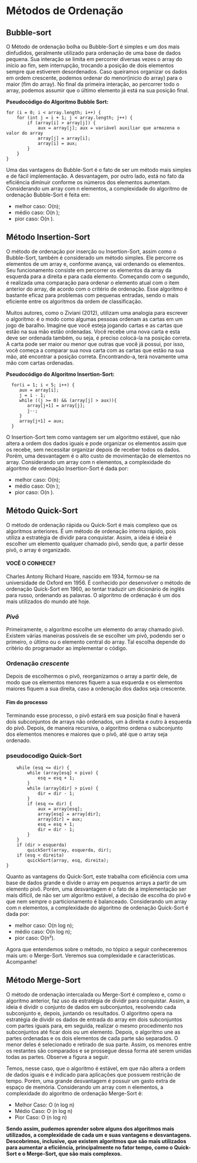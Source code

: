 # Métodos de Ordenação  

##    Bubble-sort

   O Método de ordenação bolha ou Bubble-Sort é simples e um dos mais dinfudidos,
   geralmente utilizado para ordenação de uma base de dados pequena. Sua interação se limita em percorrer diversas 
   vezes o array do início ao fim, sem interrupção, trocando a posição de dois elementos sempre que estiverem 
   desordenados. Caso queiramos organizar os dados em ordem crescente, podemos ordenar do menor(inicio do array) para o
   maior (fim do array). No final da primeira interação, ao percorrer todo o array, podemos assumir que o último 
   elemento já está na sua posição final.

**Pseudocódigo do Algoritmo Bubble Sort:**
    

    for (i = 0; i < array.length; i++) {
        for (int j = i + 1; j < array.length; j++) {
            if (array[i] > array[j]) {
                aux = array[j]; aux = variável auxiliar que armazena o valor do array
                array[j] = array[i];
                array[i] = aux;
            }
        }
    }


   Uma das vantagens do Bubble-Sort é o fato de ser um método mais simples e de fácil implementação. A
   desvantagem, por outro lado, está no fato da eficiência diminuir conforme os números dos elementos
   aumentam. Considerando um array com n elementos, a complexidade do algoritmo de ordenação Bubble-Sort é feita em:

*    melhor caso: O(n);
*    médio caso: O(n );
*    pior caso: O(n ).

##  Método Insertion-Sort

   O método de ordenação por inserção ou Insertion-Sort, assim como o Bubble-Sort, também é considerado um
   método simples. Ele percorre os elementos de um array e, conforme avança, vai ordenando os elementos. Seu
   funcionamento consiste em percorrer os elementos da array da esquerda para a direita e para cada elemento.
   Começando com o segundo, é realizada uma comparação para ordenar o elemento atual com o item anterior
   do array, de acordo com o critério de ordenação. Esse algoritmo é bastante eficaz para problemas com
   pequenas entradas, sendo o mais eficiente entre os algoritmos da ordem de classificação.

   Muitos autores, como o Ziviani (2012), utilizam uma analogia para escrever o algoritmo: é o modo como
   algumas pessoas ordenam as cartas em um jogo de baralho. Imagine que você esteja jogando cartas e as cartas
   que estão na sua mão estão ordenadas. Você recebe uma nova carta e esta deve ser ordenada também, ou seja,
   é preciso colocá-la na posição correta. A carta pode ser maior ou menor que outras que você já possui, por
   isso, você começa a comparar sua nova carta com as cartas que estão na sua mão, até encontrar a posição
   correta. Encontrando-a, terá novamente uma mão com cartas ordenadas.

**Pseudocódigo do Algoritmo Insertion-Sort:**

      for(i = 1; i < 5; i++) {				
         aux = array[i];
         j = i - 1;					
         while ((j >= 0) && (array[j] > aux)){				
            array[j+1] = array[j];
            j--;
         }	
         array[j+1] = aux;
      }

O Insertion-Sort tem como vantagem ser um algoritmo estável, que não altera a ordem dos dados iguais e
pode organizar os elementos assim que os recebe, sem necessitar organizar depois de receber todos os dados.
Porém, uma desvantagem é o alto custo de movimentação de elementos no array.
Considerando um array com n elementos, a complexidade do algoritmo de ordenação Insertion-Sort é dada
por:
* melhor caso: O(n);
* médio caso: O(n );
* pior caso: O(n ).

##  Método Quick-Sort

   O método de ordenação rápida ou Quick-Sort é mais complexo que os algoritmos anteriores. É um método de 
   ordenação interna rápido, pois utiliza a estratégia de dividir para conquistar. Assim, a ideia é ideia é escolher um
   elemento qualquer chamado pivô, sendo que, a partir desse pivô, o array é organizado.

#### VOCÊ O CONHECE?
   Charles Antony Richard Hoare, nascido em 1934, formou-se na universidade de
   Oxford em 1956. É conhecido por desenvolver o método de ordenação Quick-Sort em
   1960, ao tentar traduzir um dicionário de inglês para russo, ordenando as palavras. O
   algoritmo de ordenação é um dos mais utilizados do mundo até hoje.
   
###    **_Pivô_**

   Primeiramente, o algoritmo escolhe um elemento do array chamado pivô. Existem várias
   maneiras possíveis de se escolher um pivô, podendo ser o primeiro, o último ou o elemento
   central do array. Tal escolha depende do critério do programador ao implementar o código.

###    Ordenação **_crescente_**
      
   Depois de escolhermos o pivô, reorganizamos o array a partir dele, de modo que os elementos
   menores fiquem a sua esquerda e os elementos maiores fiquem a sua direita, caso a ordenação dos
   dados seja crescente.

####    Fim do processo
Terminando esse processo, o pivô estará em sua posição final e haverá dois subconjuntos de
arrays não ordenados, um à direita e outro à esquerda do pivô. Depois, de maneira recursiva, o
algoritmo ordena o subconjunto dos elementos menores e maiores que o pivô, até que o array seja
ordenado.

###    pseudocodigo Quick-Sort
 
        while (esq <= dir) {
            while (array[esq] < pivo) {
                esq = esq + 1;
            }
            while (array[dir] > pivo) {
                dir = dir - 1;
            }
            if (esq <= dir) {
                aux = array[esq];
                array[esq] = array[dir];
                array[dir] = aux;
                esq = esq + 1;
                dir = dir - 1;
            }
        }
        if (dir > esquerda)
            quickSort(array, esquerda, dir);
        if (esq < direita)
            quickSort(array, esq, direita);
    }

   Quanto as vantagens do Quick-Sort, este trabalha com eficiência com uma base de dados grande e divide o
   array em pequenos arrays a partir de um elemento pivô. Porém, uma desvantagem é o fato de a
   implementação ser mais difícil, de não ser um algoritmo estável, a decisão de escolha do pivô e que nem
   sempre o particionamento é balanceado.
   Considerando um array com n elementos, a complexidade do algoritmo de ordenação Quick-Sort é dada por:
   * melhor caso: O(n log n);
   * médio caso: O(n log n);
   * pior caso: O(n²).

   Agora que entendemos sobre o método, no tópico a seguir conheceremos mais um: o Merge-Sort. Veremos sua
   complexidade e características. Acompanhe!


##  Método Merge-Sort

   O método de ordenação intercalada ou Merge-Sort é complexo e, como o algoritmo anterior, faz uso da
   estratégia de dividir para conquistar. Assim, a ideia é dividir o conjunto de dados em subconjuntos,
   resolvendo cada subconjunto e, depois, juntando os resultados.
   O algoritmo opera na estratégia de dividir os dados de entrada do array em dois subconjuntos com partes
   iguais para, em seguida, realizar o mesmo procedimento nos subconjuntos até ficar dois ou um elemento.
   Depois, o algoritmo une as partes ordenadas e os dois elementos de cada parte são separados. O menor deles
   é selecionado e retirado de sua parte. Assim, os menores entre os restantes são comparados e se prossegue
   dessa forma até serem unidas todas as partes. Observe a figura a seguir.

   Temos, nesse caso, que o algoritmo é estável, em que não altera a ordem de dados iguais e é indicado
   para aplicações que possuem restrição de tempo. Porém, uma grande desvantagem é possuir um gasto extra
   de espaço de memória.
   Considerando um array com n elementos, a complexidade do algoritmo de ordenação Merge-Sort é:
   * Melhor Caso: O (n log n)
   * Médio Caso: O (n log n)
   * Pior Caso: O (n log n)


   **Sendo assim, pudemos aprender sobre alguns dos algoritmos mais utilizados, a complexidade de cada um e
   suas vantagens e desvantagens. Descobrimos, inclusive, que existem algoritmos que são mais utilizados para
   aumentar a eficiência, principalmente no fator tempo, como o Quick-Sort e o Merge-Sort, que são mais
   complexos.**
